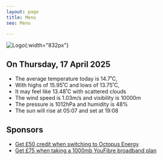 ```yaml
---
layout: page
title: Menu
seo: Menu

---
```


![Logo](/images/logo.jpg){:width="832px"}

<!-- weather_marker starts -->
## On Thursday, 17 April 2025

- The average temperature today is 14.7˚C,
- With highs of 15.95˚C and lows of 13.75˚C,
- It may feel like 13.48˚C with scattered clouds
- The wind speed is 1.03m/s and visibility is 10000m
- The pressure is 1012hPa and humidity is 48%
- The sun will rise at 05:07 and set at 19:08

<!-- weather_marker ends -->

## Sponsors

- [Get £50 credit when switching to Octopus Energy](https://bit.ly/3oD1nnS)
- [Get £75 when taking a 1000mb YouFibre broadband plan](https://aklam.io/91zWhU?)



